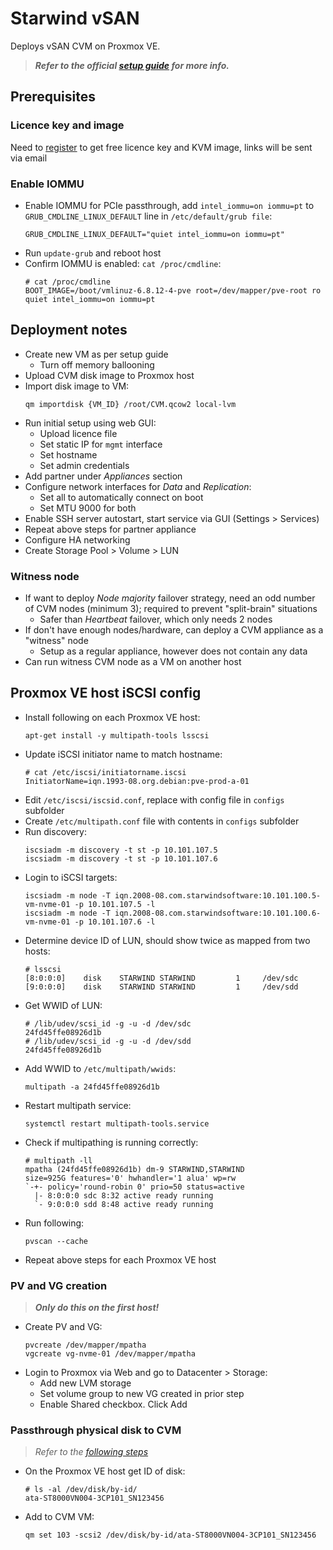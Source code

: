 # Starwind vSAN
Deploys vSAN CVM on Proxmox VE. 

> ***Refer to the official [setup guide](https://www.starwindsoftware.com/resource-library/starwind-virtual-san-vsan-configuration-guide-for-proxmox-virtual-environment-ve-kvm-vsan-deployed-as-a-controller-virtual-machine-cvm-using-web-ui/) for more info.***

## Prerequisites
### Licence key and image
Need to [register](https://www.starwindsoftware.com/starwind-virtual-san#download) to get free licence key and KVM image, links will be sent via email

### Enable IOMMU
- Enable IOMMU for PCIe passthrough, add `intel_iommu=on iommu=pt` to `GRUB_CMDLINE_LINUX_DEFAULT` line in `/etc/default/grub file`:
  ```shell
  GRUB_CMDLINE_LINUX_DEFAULT="quiet intel_iommu=on iommu=pt"
  ```
- Run `update-grub` and reboot host
- Confirm IOMMU is enabled: `cat /proc/cmdline`:
  ```shell
  # cat /proc/cmdline
  BOOT_IMAGE=/boot/vmlinuz-6.8.12-4-pve root=/dev/mapper/pve-root ro quiet intel_iommu=on iommu=pt
  ```

## Deployment notes
- Create new VM as per setup guide
  - Turn off memory ballooning
- Upload CVM disk image to Proxmox host
- Import disk image to VM:
  ```shell
  qm importdisk {VM_ID} /root/CVM.qcow2 local-lvm
  ```
- Run initial setup using web GUI:
  - Upload licence file
  - Set static IP for `mgmt` interface
  - Set hostname
  - Set admin credentials
- Add partner under *Appliances* section
- Configure network interfaces for *Data* and *Replication*:
  - Set all to automatically connect on boot
  - Set MTU 9000 for both
- Enable SSH server autostart, start service via GUI (Settings > Services)
- Repeat above steps for partner appliance
- Configure HA networking
- Create Storage Pool > Volume > LUN

### Witness node
- If want to deploy *Node majority* failover strategy, need an odd number of CVM nodes (minimum 3); required to prevent "split-brain" situations
  - Safer than *Heartbeat* failover, which only needs 2 nodes
- If don't have enough nodes/hardware, can deploy a CVM appliance as a "witness" node
  - Setup as a regular appliance, however does not contain any data
- Can run witness CVM node as a VM on another host

## Proxmox VE host iSCSI config
- Install following on each Proxmox VE host:
  ```shell
  apt-get install -y multipath-tools lsscsi
  ```
- Update iSCSI initiator name to match hostname:
  ```shell
  # cat /etc/iscsi/initiatorname.iscsi
  InitiatorName=iqn.1993-08.org.debian:pve-prod-a-01
  ```
- Edit `/etc/iscsi/iscsid.conf`, replace with config file in `configs` subfolder
- Create `/etc/multipath.conf` file with contents in `configs` subfolder 
- Run discovery:
  ```shell
  iscsiadm -m discovery -t st -p 10.101.107.5
  iscsiadm -m discovery -t st -p 10.101.107.6
  ```
- Login to iSCSI targets:
  ```shell
  iscsiadm -m node -T iqn.2008-08.com.starwindsoftware:10.101.100.5-vm-nvme-01 -p 10.101.107.5 -l
  iscsiadm -m node -T iqn.2008-08.com.starwindsoftware:10.101.100.6-vm-nvme-01 -p 10.101.107.6 -l
  ```
- Determine device ID of LUN, should show twice as mapped from two hosts:
  ```shell
  # lsscsi
  [8:0:0:0]    disk    STARWIND STARWIND         1     /dev/sdc 
  [9:0:0:0]    disk    STARWIND STARWIND         1     /dev/sdd 
  ```
- Get WWID of LUN:
  ```shell
  # /lib/udev/scsi_id -g -u -d /dev/sdc
  24fd45ffe08926d1b
  # /lib/udev/scsi_id -g -u -d /dev/sdd
  24fd45ffe08926d1b
  ```
- Add WWID to `/etc/multipath/wwids`:
  ```shell
  multipath -a 24fd45ffe08926d1b
  ```
- Restart multipath service:
  ```shell
  systemctl restart multipath-tools.service
  ```
- Check if multipathing is running correctly:
  ```shell
  # multipath -ll
  mpatha (24fd45ffe08926d1b) dm-9 STARWIND,STARWIND
  size=925G features='0' hwhandler='1 alua' wp=rw
  `-+- policy='round-robin 0' prio=50 status=active
    |- 8:0:0:0 sdc 8:32 active ready running
    `- 9:0:0:0 sdd 8:48 active ready running
  ```
- Run following:
  ```shell
  pvscan --cache
  ```
- Repeat above steps for each Proxmox VE host

### PV and VG creation
> ***Only do this on the first host!***
- Create PV and VG:
  ```shell
  pvcreate /dev/mapper/mpatha
  vgcreate vg-nvme-01 /dev/mapper/mpatha
  ```
- Login to Proxmox via Web and go to Datacenter > Storage:
  - Add new LVM storage
  - Set volume group to new VG created in prior step
  - Enable Shared checkbox. Click Add

### Passthrough physical disk to CVM
> *Refer to the [following steps](https://pve.proxmox.com/wiki/Passthrough_Physical_Disk_to_Virtual_Machine_(VM))*
- On the Proxmox VE host get ID of disk:
  ```shell
  # ls -al /dev/disk/by-id/
  ata-ST8000VN004-3CP101_SN123456
  ```
- Add to CVM VM:
  ```shell
  qm set 103 -scsi2 /dev/disk/by-id/ata-ST8000VN004-3CP101_SN123456
  ```
